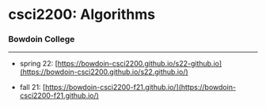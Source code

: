 
# csci2200: Algorithms
### Bowdoin College

---

- spring 22: [https://bowdoin-csci2200.github.io/s22-github.io](https://bowdoin-csci2200.github.io/s22.github.io/)

- fall 21: [https://bowdoin-csci2200-f21.github.io/](https://bowdoin-csci2200-f21.github.io/)
